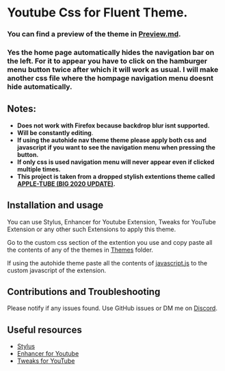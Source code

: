 # Youtube Css for Fluent Theme.

### **You can find a preview of the theme in [Preview.md](./Preview).**

### **Yes the home page automatically hides the navigation bar on the left. For it to appear you have to click on the hamburger menu button twice after which it will work as usual. I will make another css file where the hompage navigation menu doesnt hide automatically.**

## Notes:

*   **Does not work with Firefox because backdrop blur isnt supported.**
*   **Will be constantly editing**.
*   **If using the autohide nav theme theme please apply both css and javascript if you want to see the navigation menu when pressing the button.**
*   **If only css is used navigation menu will never appear even if clicked multiple times.**
*   **This project is taken from a dropped stylish extentions theme called [APPLE-TUBE (BIG 2020 UPDATE)](https://userstyles.org/styles/175984/apple-tube-big-2020-update).**

## Installation and usage
You can use Stylus, Enhancer for Youtube Extension, Tweaks for YouTube Extension or any other such Extensions to apply this theme.

Go to the custom css section of the extention you use and copy paste all the contents of any of the themes in [Themes](./Themes) folder.

If using the autohide theme paste all the contents of [javascript.js](./reveal-nav-bar-javascript.js) to the custom javascript of the extension.

## Contributions and Troubleshooting

Please notify if any issues found. Use GitHub issues or DM me on [Discord](https://discordapp.com/users/729243788685475911).

## Useful resources
*   [Stylus](https://chrome.google.com/webstore/detail/stylus/clngdbkpkpeebahjckkjfobafhncgmne)
*   [Enhancer for Youtube](https://chrome.google.com/webstore/detail/enhancer-for-youtube/ponfpcnoihfmfllpaingbgckeeldkhle)
*   [Tweaks for YouTube](https://chrome.google.com/webstore/detail/tweaks-for-youtube/ogkoifddpkoabehfemkolflcjhklmkge)
